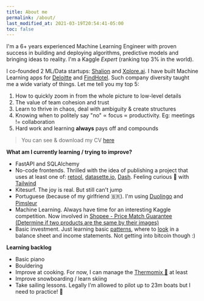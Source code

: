 ```yaml
---
title: About me
permalink: /about/
last_modified_at: 2021-03-19T20:54:41-05:00
toc: false
---
```


I'm a 6+ years experienced Machine Learning Engineer with proven success in building and deploying algorithms, predictive models and bringing ideas to reality.  I'm a Kaggle _Expert_ (ranking top 3% in the world).  

I co-founded 2 ML/Data startups: [Shalion](https://shalion.com) and [Xplore.ai](https://xplore.ai). I have built Machine Learning apps for [Deloitte](https://www.deloitte.com) and [FindHotel](https://findhotel.net). Such company diversity taught me a wide variaty of things. Let me tell you my top 5:
1. How to quickly zoom in from the whole picture to low-level details
2. The value of team cohesion and trust
3. Learn to thrive in chaos, deal with ambiguity & create structures
4. Knowing when to politely say "no" ∝ focus ∝ productivity. Eg: meetings != collaboration
5. Hard work and learning **always** pays off and compounds

> You can see & download my CV <a href="/cv">here</a>

**What am I currently learning / trying to improve?**
- FastAPI and SQLAlchemy
- No-code frontends. Thrilled with the idea of publishing a project that uses at least one of: [retool](https://retool.com/), [datasette.io](https://docs.datasette.io), [Dash](https://plotly.com/dash/). Feeling curious 🤔 with [Tailwind](https://tailwindcss.com/)
- Kitesurf. The joy is real. But still can't jump
- Portuguese (because of my girlfriend 🇧🇷). I'm using [Duolingo](https://apps.apple.com/es/app/duolingo/id570060128) and [Pimsleur](https://www.pimsleur.com/)
- Machine Learning. Always have time for an interesting Kaggle competition. Now involved in [Shopee - Price Match Guarantee (Determine if two products are the same by their images)](https://www.kaggle.com/c/shopee-product-matching)
- Basic investment. Just learning basic [patterns](https://www.investopedia.com/articles/active-trading/092315/5-most-powerful-candlestick-patterns.asp), where to [look](https://www.youtube.com/watch?v=lBBXmim527A) in a balance sheet and income statements. Not getting into bitcoin though :)

**Learning backlog**
- Basic piano
- Bouldering
- Improve at cooking. For now, I can manage the [Thermomix 🤖](https://cookidoo.es) at least
- Improve snowboarding / learn skiing
- Take sailing lessons. Legally I'm allowed to pilot up to 23m boats but I need to practice! 🤷